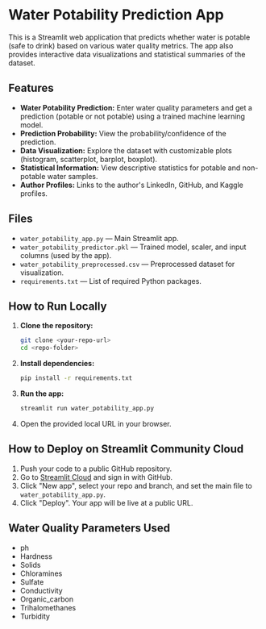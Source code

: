 # Water Potability Prediction App

This is a Streamlit web application that predicts whether water is potable (safe to drink) based on various water quality metrics. The app also provides interactive data visualizations and statistical summaries of the dataset.

## Features
- **Water Potability Prediction:** Enter water quality parameters and get a prediction (potable or not potable) using a trained machine learning model.
- **Prediction Probability:** View the probability/confidence of the prediction.
- **Data Visualization:** Explore the dataset with customizable plots (histogram, scatterplot, barplot, boxplot).
- **Statistical Information:** View descriptive statistics for potable and non-potable water samples.
- **Author Profiles:** Links to the author's LinkedIn, GitHub, and Kaggle profiles.

## Files
- `water_potability_app.py` — Main Streamlit app.
- `water_potability_predictor.pkl` — Trained model, scaler, and input columns (used by the app).
- `water_potability_preprocessed.csv` — Preprocessed dataset for visualization.
- `requirements.txt` — List of required Python packages.

## How to Run Locally
1. **Clone the repository:**
   ```sh
   git clone <your-repo-url>
   cd <repo-folder>
   ```
2. **Install dependencies:**
   ```sh
   pip install -r requirements.txt
   ```
3. **Run the app:**
   ```sh
   streamlit run water_potability_app.py
   ```
4. Open the provided local URL in your browser.

## How to Deploy on Streamlit Community Cloud
1. Push your code to a public GitHub repository.
2. Go to [Streamlit Cloud](https://streamlit.io/cloud) and sign in with GitHub.
3. Click "New app", select your repo and branch, and set the main file to `water_potability_app.py`.
4. Click "Deploy". Your app will be live at a public URL.

## Water Quality Parameters Used
- ph
- Hardness
- Solids
- Chloramines
- Sulfate
- Conductivity
- Organic_carbon
- Trihalomethanes
- Turbidity


